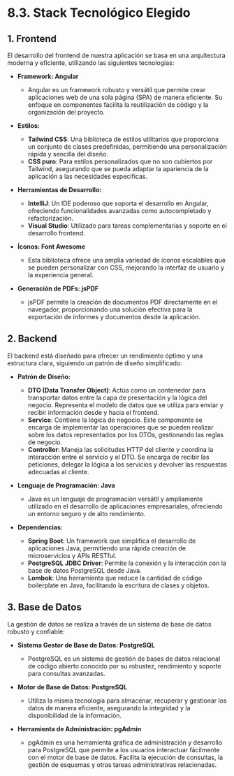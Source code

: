 # 8.3. Stack Tecnológico Elegido

## 1. Frontend

El desarrollo del frontend de nuestra aplicación se basa en una arquitectura moderna y eficiente, utilizando las siguientes tecnologías:

- **Framework: Angular**
  - Angular es un framework robusto y versátil que permite crear aplicaciones web de una sola página (SPA) de manera eficiente. Su enfoque en componentes facilita la reutilización de código y la organización del proyecto.

- **Estilos:**
  - **Tailwind CSS**: Una biblioteca de estilos utilitarios que proporciona un conjunto de clases predefinidas, permitiendo una personalización rápida y sencilla del diseño.
  - **CSS puro**: Para estilos personalizados que no son cubiertos por Tailwind, asegurando que se pueda adaptar la apariencia de la aplicación a las necesidades específicas.

- **Herramientas de Desarrollo:**
  - **IntelliJ**: Un IDE poderoso que soporta el desarrollo en Angular, ofreciendo funcionalidades avanzadas como autocompletado y refactorización.
  - **Visual Studio**: Utilizado para tareas complementarias y soporte en el desarrollo frontend.

- **Íconos: Font Awesome**
  - Esta biblioteca ofrece una amplia variedad de íconos escalables que se pueden personalizar con CSS, mejorando la interfaz de usuario y la experiencia general.

- **Generación de PDFs: jsPDF**
  - jsPDF permite la creación de documentos PDF directamente en el navegador, proporcionando una solución efectiva para la exportación de informes y documentos desde la aplicación.

## 2. Backend

El backend está diseñado para ofrecer un rendimiento óptimo y una estructura clara, siguiendo un patrón de diseño simplificado:

- **Patrón de Diseño:**
  - **DTO (Data Transfer Object)**: Actúa como un contenedor para transportar datos entre la capa de presentación y la lógica del negocio. Representa el modelo de datos que se utiliza para enviar y recibir información desde y hacia el frontend.
  - **Service**: Contiene la lógica de negocio. Este componente se encarga de implementar las operaciones que se pueden realizar sobre los datos representados por los DTOs, gestionando las reglas de negocio.
  - **Controller**: Maneja las solicitudes HTTP del cliente y coordina la interacción entre el servicio y el DTO. Se encarga de recibir las peticiones, delegar la lógica a los servicios y devolver las respuestas adecuadas al cliente.

- **Lenguaje de Programación: Java**
  - Java es un lenguaje de programación versátil y ampliamente utilizado en el desarrollo de aplicaciones empresariales, ofreciendo un entorno seguro y de alto rendimiento.

- **Dependencias:**
  - **Spring Boot**: Un framework que simplifica el desarrollo de aplicaciones Java, permitiendo una rápida creación de microservicios y APIs RESTful.
  - **PostgreSQL JDBC Driver**: Permite la conexión y la interacción con la base de datos PostgreSQL desde Java.
  - **Lombok**: Una herramienta que reduce la cantidad de código boilerplate en Java, facilitando la escritura de clases y objetos.

## 3. Base de Datos

La gestión de datos se realiza a través de un sistema de base de datos robusto y confiable:

- **Sistema Gestor de Base de Datos: PostgreSQL**
  - PostgreSQL es un sistema de gestión de bases de datos relacional de código abierto conocido por su robustez, rendimiento y soporte para consultas avanzadas.

- **Motor de Base de Datos: PostgreSQL**
  - Utiliza la misma tecnología para almacenar, recuperar y gestionar los datos de manera eficiente, asegurando la integridad y la disponibilidad de la información.

- **Herramienta de Administración: pgAdmin**
  - pgAdmin es una herramienta gráfica de administración y desarrollo para PostgreSQL que permite a los usuarios interactuar fácilmente con el motor de base de datos. Facilita la ejecución de consultas, la gestión de esquemas y otras tareas administrativas relacionadas.

